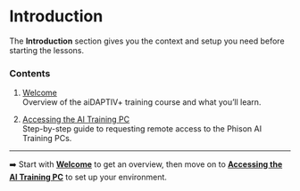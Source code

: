 # Introduction 

The **Introduction** section gives you the context and setup you need before starting the lessons.  

### Contents  

1. [Welcome](welcome/README.md)  
   Overview of the aiDAPTIV+ training course and what you’ll learn.  

2. [Accessing the AI Training PC](accessing-training-pc/README.md)  
   Step-by-step guide to requesting remote access to the Phison AI Training PCs.  

---  

➡️ Start with **[Welcome](welcome/README.md)** to get an overview, then move on to **[Accessing the AI Training PC](accessing-training-pc/README.md)** to set up your environment.  